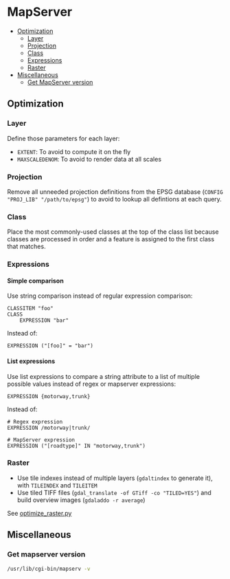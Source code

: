 MapServer
=========

* [Optimization](#optimization)
    * [Layer](#layer)
    * [Projection](#projection)
    * [Class](#class)
    * [Expressions](#expressions)
    * [Raster](#raster)
* [Miscellaneous](#miscellaneous)
    * [Get MapServer version](#get-mapserver-version)

Optimization
------------

### Layer

Define those parameters for each layer:

* `EXTENT`: To avoid to compute it on the fly
* `MAXSCALEDENOM`: To avoid to render data at all scales

### Projection

Remove all unneeded projection definitions from the EPSG database (`CONFIG "PROJ_LIB" "/path/to/epsg"`) to avoid to lookup all defintions at each query.

### Class

Place the most commonly-used classes at the top of the class list because classes are processed in order and a feature is assigned to the first class that matches.

### Expressions

#### Simple comparison

Use string comparison instead of regular expression comparison:

```
CLASSITEM "foo"
CLASS
    EXPRESSION "bar"
```

Instead of:

```
EXPRESSION ("[foo]" = "bar")
```

#### List expressions

Use list expressions to compare a string attribute to a list of multiple possible values instead of regex or mapserver expressions:

```
EXPRESSION {motorway,trunk}
```

Instead of:

```
# Regex expression
EXPRESSION /motorway|trunk/

# MapServer expression
EXPRESSION ("[roadtype]" IN "motorway,trunk")
```

### Raster

* Use tile indexes instead of multiple layers (`gdaltindex` to generate it), with `TILEINDEX` and `TILEITEM`
* Use tiled TIFF files (`gdal_translate -of GTiff -co "TILED=YES"`) and build overview images (`gdaladdo -r average`)

See [optimize_raster.py](../python/optimize_raster.py)

Miscellaneous
-------------

### Get mapserver version

```bash
/usr/lib/cgi-bin/mapserv -v
```
